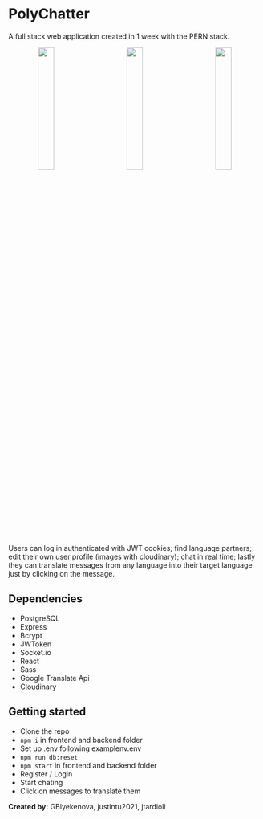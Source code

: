 # PolyChatter

A full stack web application created in 1 week with the PERN stack.

<p align="center">
  <img src="https://user-images.githubusercontent.com/85530348/151615434-44e8e5db-0b5c-416a-98f2-d36169d37a15.png" width="25%"  />
  &nbsp; &nbsp; &nbsp; &nbsp; &nbsp; &nbsp;
<img src="https://user-images.githubusercontent.com/85530348/151615298-9b2eab4a-d34b-4e42-b153-f4f49da1151b.png" width="25%" />
  &nbsp; &nbsp; &nbsp; &nbsp; &nbsp; &nbsp;
<img src="https://user-images.githubusercontent.com/85530348/151615899-6e907405-a1f3-4b50-853d-5af8e5e1b81e.png" width="25%"  />
</p>


Users can log in authenticated with JWT cookies; find language partners; edit their own user profile (images with cloudinary); 
chat in real time; lastly they can translate messages from any language into their target language just by clicking on the message.

## Dependencies
- PostgreSQL
- Express
- Bcrypt
- JWToken
- Socket.io
- React
- Sass
- Google Translate Api
- Cloudinary

## Getting started

- Clone the repo
- ```npm i``` in frontend and backend folder
- Set up .env following examplenv.env
- ```npm run db:reset```
- ```npm start``` in frontend and backend folder
- Register / Login
- Start chating
- Click on messages to translate them


**Created by:** GBiyekenova, justintu2021, jtardioli 


